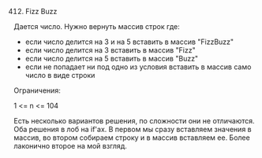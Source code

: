 412. Fizz Buzz

Дается число. Нужно вернуть массив строк где: 

- если число делится на 3 и на 5 вставить в массив "FizzBuzz"
- если число делится на 3 вставить в массив "Fizz"
- если число делится на 5 вставить в массив "Buzz"
- если не попадает ни под одно из условия вставить в массив само число в виде строки

Ограничения:

1 <= n <= 104

Есть несколько вариантов решения, по сложности они не отличаются. Оба решения в лоб на if'ах. В первом мы сразу вставляем значения в массив, во втором собираем строку и в массив вставляем ее. Более лаконично второе на мой взгляд.